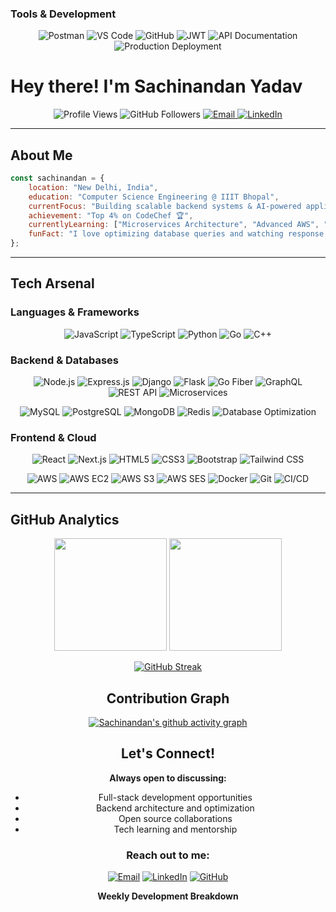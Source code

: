 ### **Tools & Development**
<div align="center">

![Postman](https://img.shields.io/badge/Postman-FF6C37?style=for-the-badge&logo=postman&logoColor=white)
![VS Code](https://img.shields.io/badge/VS%20Code-0078d4?style=for-the-badge&logo=visual-studio-code&logoColor=white)
![GitHub](https://img.shields.io/badge/GitHub-100000?style=for-the-badge&logo=github&logoColor=white)
![JWT](https://img.shields.io/badge/JWT-black?style=for-the-badge&logo=JSON%20web%20tokens&logoColor=white)
![API Documentation](https://img.shields.io/badge/API%20Docs-85EA2D?style=for-the-badge&logo=swagger&logoColor=white)
![Production Deployment](https://img.shields.io/badge/Production-4285F4?style=for-the-badge&logo=google-cloud&logoColor=white)

</div>

# Hey there!   I'm Sachinandan Yadav



<div align="center">
  <img src="https://komarev.com/ghpvc/?username=sachinandan-05&label=Profile%20views&color=0e75b6&style=flat" alt="Profile Views" />
  <img src="https://img.shields.io/github/followers/sachinandan-05?label=Followers&style=social" alt="GitHub Followers" />
  <a href="mailto:sachinandan.priv05@gmail.com">
    <img src="https://img.shields.io/badge/Email-D14836?style=for-the-badge&logo=gmail&logoColor=white" alt="Email" />
  </a>
  <a href="https://linkedin.com/in/sachinandan">
    <img src="https://img.shields.io/badge/LinkedIn-0077B5?style=for-the-badge&logo=linkedin&logoColor=white" alt="LinkedIn" />
  </a>
</div>

---

## About Me

```javascript
const sachinandan = {
    location: "New Delhi, India",
    education: "Computer Science Engineering @ IIIT Bhopal",
    currentFocus: "Building scalable backend systems & AI-powered applications",  
    achievement: "Top 4% on CodeChef 🏆",  
    currentlyLearning: ["Microservices Architecture", "Advanced AWS", "Go"],
    funFact: "I love optimizing database queries and watching response times drop! ⚡"
};
```

---

## Tech Arsenal

### **Languages & Frameworks**
<div align="center">

![JavaScript](https://img.shields.io/badge/JavaScript-F7DF1E?style=for-the-badge&logo=javascript&logoColor=black)
![TypeScript](https://img.shields.io/badge/TypeScript-007ACC?style=for-the-badge&logo=typescript&logoColor=white)
![Python](https://img.shields.io/badge/Python-3776AB?style=for-the-badge&logo=python&logoColor=white)
![Go](https://img.shields.io/badge/Go-00ADD8?style=for-the-badge&logo=go&logoColor=white)
![C++](https://img.shields.io/badge/C++-00599C?style=for-the-badge&logo=cplusplus&logoColor=white)

</div>

### **Backend & Databases**
<div align="center">

![Node.js](https://img.shields.io/badge/Node.js-43853D?style=for-the-badge&logo=node.js&logoColor=white)
![Express.js](https://img.shields.io/badge/Express.js-404D59?style=for-the-badge&logo=express&logoColor=white)
![Django](https://img.shields.io/badge/Django-092E20?style=for-the-badge&logo=django&logoColor=white)
![Flask](https://img.shields.io/badge/Flask-000000?style=for-the-badge&logo=flask&logoColor=white)
![Go Fiber](https://img.shields.io/badge/Go%20Fiber-00ADD8?style=for-the-badge&logo=go&logoColor=white)
![GraphQL](https://img.shields.io/badge/GraphQL-E10098?style=for-the-badge&logo=graphql&logoColor=white)
![REST API](https://img.shields.io/badge/REST%20API-FF6C37?style=for-the-badge&logo=postman&logoColor=white)
![Microservices](https://img.shields.io/badge/Microservices-1572B6?style=for-the-badge&logo=microgenetics&logoColor=white)

![MySQL](https://img.shields.io/badge/MySQL-00000F?style=for-the-badge&logo=mysql&logoColor=white)
![PostgreSQL](https://img.shields.io/badge/PostgreSQL-316192?style=for-the-badge&logo=postgresql&logoColor=white)
![MongoDB](https://img.shields.io/badge/MongoDB-4EA94B?style=for-the-badge&logo=mongodb&logoColor=white)
![Redis](https://img.shields.io/badge/Redis-DC382D?style=for-the-badge&logo=redis&logoColor=white)
![Database Optimization](https://img.shields.io/badge/DB%20Optimization-FF6B6B?style=for-the-badge&logo=databricks&logoColor=white)

</div>

### **Frontend & Cloud**
<div align="center">

![React](https://img.shields.io/badge/React-20232A?style=for-the-badge&logo=react&logoColor=61DAFB)
![Next.js](https://img.shields.io/badge/Next.js-000000?style=for-the-badge&logo=nextdotjs&logoColor=white)
![HTML5](https://img.shields.io/badge/HTML5-E34F26?style=for-the-badge&logo=html5&logoColor=white)
![CSS3](https://img.shields.io/badge/CSS3-1572B6?style=for-the-badge&logo=css3&logoColor=white)
![Bootstrap](https://img.shields.io/badge/Bootstrap-563D7C?style=for-the-badge&logo=bootstrap&logoColor=white)
![Tailwind CSS](https://img.shields.io/badge/Tailwind_CSS-38B2AC?style=for-the-badge&logo=tailwind-css&logoColor=white)

![AWS](https://img.shields.io/badge/AWS-232F3E?style=for-the-badge&logo=amazon-aws&logoColor=white)
![AWS EC2](https://img.shields.io/badge/AWS%20EC2-FF9900?style=for-the-badge&logo=amazon-ec2&logoColor=white)
![AWS S3](https://img.shields.io/badge/AWS%20S3-569A31?style=for-the-badge&logo=amazon-s3&logoColor=white)
![AWS SES](https://img.shields.io/badge/AWS%20SES-232F3E?style=for-the-badge&logo=amazon-aws&logoColor=white)
![Docker](https://img.shields.io/badge/Docker-2496ED?style=for-the-badge&logo=docker&logoColor=white)
![Git](https://img.shields.io/badge/Git-F05032?style=for-the-badge&logo=git&logoColor=white)
![CI/CD](https://img.shields.io/badge/CI%2FCD-4285F4?style=for-the-badge&logo=google-cloud&logoColor=white)

</div>

---

##  GitHub Analytics

<div align="center">
  
<img height="180em" src="https://github-readme-stats.vercel.app/api?username=sachinandan-05&show_icons=true&theme=tokyonight&include_all_commits=true&count_private=true"/>
<img height="180em" src="https://github-readme-stats.vercel.app/api/top-langs/?username=sachinandan-05&layout=compact&langs_count=8&theme=tokyonight"/>

</div>

<div align="center">
  
[![GitHub Streak](https://github-readme-streak-stats.herokuapp.com/?user=sachinandan-05&theme=tokyonight)](https://git.io/streak-stats)

</div>





<div align="center">



## Contribution Graph

<div align="center">
  
[![Sachinandan's github activity graph](https://github-readme-activity-graph.vercel.app/graph?username=sachinandan-05&theme=tokyo-night&hide_border=true)](https://github.com/sachinandan-05)

</div>




##  Let's Connect!

<div align="center">
  
**Always open to discussing:**
-  Full-stack development opportunities
- Backend architecture and optimization
- Open source collaborations
- Tech learning and mentorship

</div>

<div align="center">

### Reach out to me:

[![Email](https://img.shields.io/badge/sachinandan.priv05@gmail.com-D14836?style=for-the-badge&logo=gmail&logoColor=white)](mailto:sachinandan.priv05@gmail.com)
[![LinkedIn](https://img.shields.io/badge/LinkedIn-Connect-0077B5?style=for-the-badge&logo=linkedin&logoColor=white)](https://linkedin.com/in/sachinandan)
[![GitHub](https://img.shields.io/badge/Follow-100000?style=for-the-badge&logo=github&logoColor=white)](https://github.com/sachinandan-05)

</div>


<div align="center">
  
**Weekly Development Breakdown**

<!--START_SECTION:waka-->
<!--END_SECTION:waka-->

</div>
